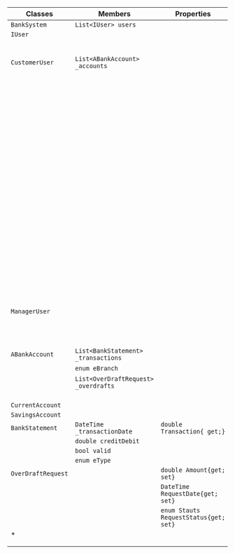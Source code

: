 | Classes			| Members																				| Properties							| Methods										| Scenario														| Outputs			|
|-------------------|---------------------------------------------------------------------------------------|---------------------------------------|-----------------------------------------------|---------------------------------------------------------------|-------------------|
| `BankSystem`		| `List<IUser> users`																	|										|												|																|					|
| `IUser`			|																						|										|												|																|					|
| `CustomerUser`	| `List<ABankAccount> _accounts`														|										| `CreateAccount(ABankAccount)`					| User wants to make a current account							| string			|
|					|																						|										|												| User wants to make a savings account							| string			|
|					|																						|										| `Withdraw(double, int)`						| User attempts to withdraw more than possible					| false				|
|					|																						|										|												| User attempts to withdraw an acceptable ammount				| true				|
|					|																						|										| `Deposit(double, int)`						|																| double			|
|					|																						|										| `GenerateStatement(int)`						|																| string			|
| 					|																						|										| `CheckBranch(int)`							|																| string			|
|					|																						|										| `RequestOverdraft(double, int)`				|																| OverdraftRequest	|
| `ManagerUser`		|																						|										| `ManageRequest(OverdraftRequest, eStatus)`	| Overdraft is approved											| string			|
|					|																						|										|												| Overdraft is denied											| string			|
| `ABankAccount`	| `List<BankStatement> _transactions`													|										| `Transaction(BankStatement)`					|																| double			|
|					| `enum eBranch`																		|										| `Money()`										|																| double			|
| 					| `List<OverDraftRequest> _overdrafts`													|										| `WriteTransactions()`							|																| StringBuilder		|
|					|																						|										| `Overdraft()`									|																|					|
| `CurrentAccount`	|																						|										|												|																|					|
| `SavingsAccount`	|																						|										|												|																|					|
| `BankStatement`	| `DateTime _transactionDate`															| `double Transaction{ get;}`			|												|																| double			|
|					| `double creditDebit`																	|										|												|																|					|
|					| `bool valid`																			|										|												|																|					|
|					| `enum eType`																			|										|												|																|					|
| `OverDraftRequest`| 																						| `double Amount{get; set}`				|												|																|					|
|					| 																						| `DateTime RequestDate{get; set}`		|												|																|					|
|					| 																						| `enum Stauts RequestStatus{get; set}`	|												|																|					|
| *					|																						|										|												|																|					|
|					|																						|										|												|																|					|
|					|																						|										|												|																|					|
